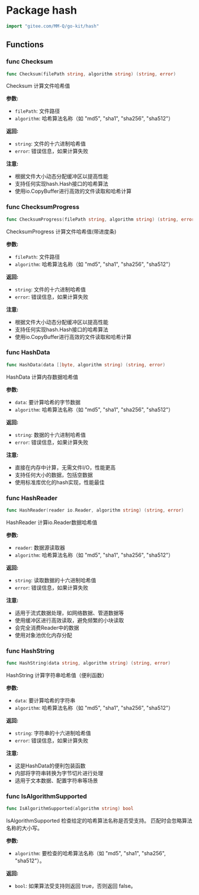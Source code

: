 # Package hash

```go
import "gitee.com/MM-Q/go-kit/hash"
```

## Functions

### func Checksum

```go
func Checksum(filePath string, algorithm string) (string, error)
```

Checksum 计算文件哈希值

**参数:**
- `filePath`: 文件路径
- `algorithm`: 哈希算法名称（如 "md5", "sha1", "sha256", "sha512"）

**返回:**
- `string`: 文件的十六进制哈希值
- `error`: 错误信息，如果计算失败

**注意:**
- 根据文件大小动态分配缓冲区以提高性能
- 支持任何实现hash.Hash接口的哈希算法
- 使用io.CopyBuffer进行高效的文件读取和哈希计算

### func ChecksumProgress

```go
func ChecksumProgress(filePath string, algorithm string) (string, error)
```

ChecksumProgress 计算文件哈希值(带进度条)

**参数:**
- `filePath`: 文件路径
- `algorithm`: 哈希算法名称（如 "md5", "sha1", "sha256", "sha512"）

**返回:**
- `string`: 文件的十六进制哈希值
- `error`: 错误信息，如果计算失败

**注意:**
- 根据文件大小动态分配缓冲区以提高性能
- 支持任何实现hash.Hash接口的哈希算法
- 使用io.CopyBuffer进行高效的文件读取和哈希计算

### func HashData

```go
func HashData(data []byte, algorithm string) (string, error)
```

HashData 计算内存数据哈希值

**参数:**
- `data`: 要计算哈希的字节数据
- `algorithm`: 哈希算法名称（如 "md5", "sha1", "sha256", "sha512"）

**返回:**
- `string`: 数据的十六进制哈希值
- `error`: 错误信息，如果计算失败

**注意:**
- 直接在内存中计算，无需文件I/O，性能更高
- 支持任何大小的数据，包括空数据
- 使用标准库优化的hash实现，性能最佳

### func HashReader

```go
func HashReader(reader io.Reader, algorithm string) (string, error)
```

HashReader 计算io.Reader数据哈希值

**参数:**
- `reader`: 数据源读取器
- `algorithm`: 哈希算法名称（如 "md5", "sha1", "sha256", "sha512"）

**返回:**
- `string`: 读取数据的十六进制哈希值
- `error`: 错误信息，如果计算失败

**注意:**
- 适用于流式数据处理，如网络数据、管道数据等
- 使用缓冲区进行高效读取，避免频繁的小块读取
- 会完全消费Reader中的数据
- 使用对象池优化内存分配

### func HashString

```go
func HashString(data string, algorithm string) (string, error)
```

HashString 计算字符串哈希值（便利函数）

**参数:**
- `data`: 要计算哈希的字符串
- `algorithm`: 哈希算法名称（如 "md5", "sha1", "sha256", "sha512"）

**返回:**
- `string`: 字符串的十六进制哈希值
- `error`: 错误信息，如果计算失败

**注意:**
- 这是HashData的便利包装函数
- 内部将字符串转换为字节切片进行处理
- 适用于文本数据、配置字符串等场景

### func IsAlgorithmSupported

```go
func IsAlgorithmSupported(algorithm string) bool
```

IsAlgorithmSupported 检查给定的哈希算法名称是否受支持。 匹配时会忽略算法名称的大小写。

**参数:**
- `algorithm`: 要检查的哈希算法名称（如 "md5", "sha1", "sha256", "sha512"）。

**返回:**
- `bool`: 如果算法受支持则返回 true，否则返回 false。

